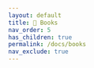```yaml
---
layout: default
title: 📖 Books
nav_order: 5
has_children: true
permalink: /docs/books
nav_exclude: true
---
```

